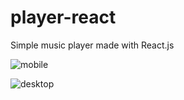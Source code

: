 # player-react
Simple music player made with React.js

![mobile](https://user-images.githubusercontent.com/84479630/212671840-4449a178-d051-41be-8362-d9c0871a63f2.png)

![desktop](https://user-images.githubusercontent.com/84479630/212671843-4169450c-b237-43d8-9fd5-c0b6b75e6f60.png)
